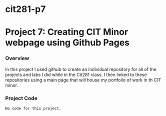 # cit281-p7

# Project 7: Creating CIT Minor webpage using Github Pages

### Overview
In this project I used github to create an individual repository for all of the projects and labs I did while in the Cit281 class. I then linked to these repositories using a main page that will house my portfolio of work in th CIT minor.

### Project Code
```markdown
No code for this project.
```
